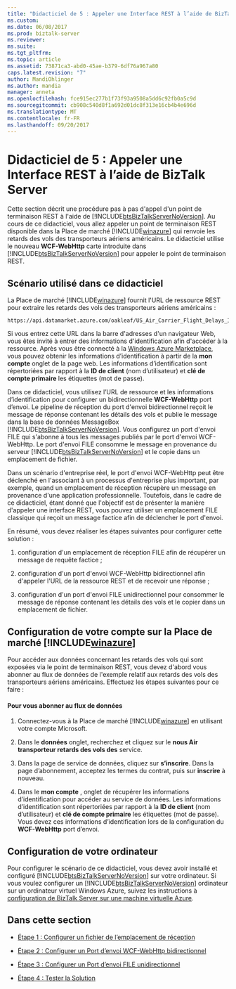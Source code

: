 ```yaml
---
title: "Didacticiel de 5 : Appeler une Interface REST à l’aide de BizTalk Server | Documents Microsoft"
ms.custom: 
ms.date: 06/08/2017
ms.prod: biztalk-server
ms.reviewer: 
ms.suite: 
ms.tgt_pltfrm: 
ms.topic: article
ms.assetid: 73871ca3-abd0-45ae-b379-6df76a967a80
caps.latest.revision: "7"
author: MandiOhlinger
ms.author: mandia
manager: anneta
ms.openlocfilehash: fce915ec277b1f73f93a9508a5dd6c92fb0a5c9d
ms.sourcegitcommit: cb908c540d8f1a692d01dc8f313e16cb4b4e696d
ms.translationtype: MT
ms.contentlocale: fr-FR
ms.lasthandoff: 09/20/2017
---
```

# <a name="tutorial-5-invoking-a-rest-interface-using-biztalk-server"></a>Didacticiel de 5 : Appeler une Interface REST à l’aide de BizTalk Server
Cette section décrit une procédure pas à pas d'appel d'un point de terminaison REST à l'aide de [!INCLUDE[btsBizTalkServerNoVersion](../includes/btsbiztalkservernoversion-md.md)]. Au cours de ce didacticiel, vous allez appeler un point de terminaison REST disponible dans la Place de marché [!INCLUDE[winazure](../includes/winazure-md.md)] qui renvoie les retards des vols des transporteurs aériens américains. Le didacticiel utilise le nouveau **WCF-WebHttp** carte introduite dans [!INCLUDE[btsBizTalkServerNoVersion](../includes/btsbiztalkservernoversion-md.md)] pour appeler le point de terminaison REST.  
  
##  <a name="BKMK_Scenario"></a>Scénario utilisé dans ce didacticiel  
 La Place de marché [!INCLUDE[winazure](../includes/winazure-md.md)] fournit l'URL de ressource REST pour extraire les retards des vols des transporteurs aériens américains :  
  
```  
https://api.datamarket.azure.com/oakleaf/US_Air_Carrier_Flight_Delays_Incr/On_Time_Performance  
```  
  
 Si vous entrez cette URL dans la barre d'adresses d'un navigateur Web, vous êtes invité à entrer des informations d'identification afin d'accéder à la ressource. Après vous être connecté à la [Windows Azure Marketplace](http://go.microsoft.com/fwlink/p/?LinkId=257913), vous pouvez obtenir les informations d’identification à partir de la **mon compte** onglet de la page web. Les informations d’identification sont répertoriées par rapport à la **ID de client** (nom d’utilisateur) et **clé de compte primaire** les étiquettes (mot de passe).  
  
 Dans ce didacticiel, vous utilisez l’URL de ressource et les informations d’identification pour configurer un bidirectionnelle **WCF-WebHttp** port d’envoi. Le pipeline de réception du port d'envoi bidirectionnel reçoit le message de réponse contenant les détails des vols et publie le message dans la base de données MessageBox [!INCLUDE[btsBizTalkServerNoVersion](../includes/btsbiztalkservernoversion-md.md)]. Vous configurez un port d'envoi FILE qui s'abonne à tous les messages publiés par le port d'envoi WCF-WebHttp. Le port d'envoi FILE consomme le message en provenance du serveur [!INCLUDE[btsBizTalkServerNoVersion](../includes/btsbiztalkservernoversion-md.md)] et le copie dans un emplacement de fichier.  
  
 Dans un scénario d'entreprise réel, le port d'envoi WCF-WebHttp peut être déclenché en l'associant à un processus d'entreprise plus important, par exemple, quand un emplacement de réception récupère un message en provenance d'une application professionnelle. Toutefois, dans le cadre de ce didacticiel, étant donné que l'objectif est de présenter la manière d'appeler une interface REST, vous pouvez utiliser un emplacement FILE classique qui reçoit un message factice afin de déclencher le port d'envoi.  
  
 En résumé, vous devez réaliser les étapes suivantes pour configurer cette solution :  
  
1.  configuration d'un emplacement de réception FILE afin de récupérer un message de requête factice ;  
  
2.  configuration d'un port d'envoi WCF-WebHttp bidirectionnel afin d'appeler l'URL de la ressource REST et de recevoir une réponse ;  
  
3.  configuration d'un port d'envoi FILE unidirectionnel pour consommer le message de réponse contenant les détails des vols et le copier dans un emplacement de fichier.  
  
## <a name="set-up-your-includewinazureincludeswinazure-mdmd-marketplace-account"></a>Configuration de votre compte sur la Place de marché [!INCLUDE[winazure](../includes/winazure-md.md)]  
 Pour accéder aux données concernant les retards des vols qui sont exposées via le point de terminaison REST, vous devez d'abord vous abonner au flux de données de l'exemple relatif aux retards des vols des transporteurs aériens américains. Effectuez les étapes suivantes pour ce faire :  
  
#### <a name="to-subscribe-to-the-data-feed"></a>Pour vous abonner au flux de données  
  
1.  Connectez-vous à la Place de marché [!INCLUDE[winazure](../includes/winazure-md.md)] en utilisant votre compte Microsoft.  
  
2.  Dans le **données** onglet, recherchez et cliquez sur le **nous Air transporteur retards des vols des** service.  
  
3.  Dans la page de service de données, cliquez sur **s’inscrire**. Dans la page d’abonnement, acceptez les termes du contrat, puis sur **inscrire** à nouveau.  
  
4.  Dans le **mon compte** , onglet de récupérer les informations d’identification pour accéder au service de données. Les informations d’identification sont répertoriées par rapport à la **ID de client** (nom d’utilisateur) et **clé de compte primaire** les étiquettes (mot de passe). Vous devez ces informations d’identification lors de la configuration du **WCF-WebHttp** port d’envoi.  
  
## <a name="set-up-your-computer"></a>Configuration de votre ordinateur  
 Pour configurer le scénario de ce didacticiel, vous devez avoir installé et configuré [!INCLUDE[btsBizTalkServerNoVersion](../includes/btsbiztalkservernoversion-md.md)] sur votre ordinateur. Si vous voulez configurer un [!INCLUDE[btsBizTalkServerNoVersion](../includes/btsbiztalkservernoversion-md.md)] ordinateur sur un ordinateur virtuel Windows Azure, suivez les instructions à [configuration de BizTalk Server sur une machine virtuelle Azure](http://msdn.microsoft.com/library/azure/jj248689.aspx).  
  
## <a name="in-this-section"></a>Dans cette section  
  
-   [Étape 1 : Configurer un fichier de l’emplacement de réception](../core/step-1-configure-a-file-receive-location.md)  
  
-   [Étape 2 : Configurer un Port d’envoi WCF-WebHttp bidirectionnel](../core/step-2-configure-a-two-way-wcf-webhttp-send-port.md)  
  
-   [Étape 3 : Configurer un Port d’envoi FILE unidirectionnel](../core/step-3-configure-a-one-way-file-send-port.md)  
  
-   [Étape 4 : Tester la Solution](../core/step-4-test-the-solution.md)